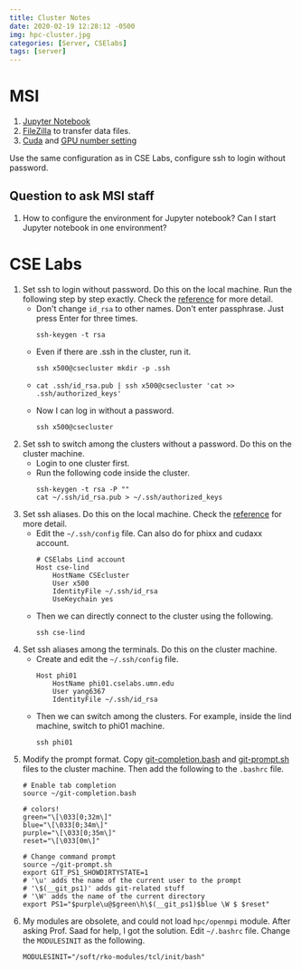 ```yaml
---
title: Cluster Notes
date: 2020-02-19 12:28:12 -0500
img: hpc-cluster.jpg
categories: [Server, CSElabs]
tags: [server]
---
```


# MSI
1. [Jupyter Notebook](https://www.msi.umn.edu/support/faq/how-do-i-get-started-jupyter-notebooks)
2. [FileZilla](https://www.msi.umn.edu/support/faq/how-do-i-use-filezilla-transfer-data) to transfer data files.
3. [Cuda](https://www.msi.umn.edu/sw/cuda) and [GPU number setting](https://github.com/allenai/allennlp/issues/1090)

Use the same configuration as in CSE Labs, configure ssh to login without password.


## Question to ask MSI staff
1. How to configure the environment for Jupyter notebook? Can I start Jupyter notebook in one environment?

# CSE Labs

1. Set ssh to login without password. Do this on the local machine. Run the following step by step exactly. Check the [reference](http://www.linuxproblem.org/art_9.html) for more detail.
    - Don't change `id_rsa` to other names. Don't enter passphrase. Just press Enter for three times. 
        ```
        ssh-keygen -t rsa
        ```
    - Even if there are .ssh in the cluster, run it.
        ```    
        ssh x500@csecluster mkdir -p .ssh
        ```
    - 
        ```
        cat .ssh/id_rsa.pub | ssh x500@csecluster 'cat >> .ssh/authorized_keys'
        ```
    - Now I can log in without a password.
        ```
        ssh x500@csecluster
        ```
2. Set ssh to switch among the clusters without a password. Do this on the cluster machine.
    - Login to one cluster first.
    - Run the following code inside the cluster.
        ```
        ssh-keygen -t rsa -P ""
        cat ~/.ssh/id_rsa.pub > ~/.ssh/authorized_keys
        ```
3. Set ssh aliases. Do this on the local machine. Check the [reference](https://www.ostechnix.com/how-to-create-ssh-alias-in-linux/) for more detail.
    - Edit the `~/.ssh/config` file. Can also do for phixx and cudaxx account.
        ```
        # CSElabs Lind account
        Host cse-lind
            HostName CSEcluster
            User x500
            IdentityFile ~/.ssh/id_rsa
            UseKeychain yes
        ```
    - Then we can directly connect to the cluster using the following.
        ```
        ssh cse-lind
        ```
4. Set ssh aliases among the terminals. Do this on the cluster machine. 
    - Create and edit the `~/.ssh/config` file.
        ```
        Host phi01
            HostName phi01.cselabs.umn.edu
            User yang6367
            IdentityFile ~/.ssh/id_rsa
        ```
    - Then we can switch among the clusters. For example, inside the lind machine, switch to phi01 machine.
        ```
        ssh phi01
        ```
5. Modify the prompt format. Copy [git-completion.bash](https://raw.githubusercontent.com/yuyang-yy/materials/master/config/terminal/git-completion.bash) and [git-prompt.sh](https://raw.githubusercontent.com/yuyang-yy/materials/master/config/terminal/git-prompt.sh) files to the cluster machine. Then add the following to the `.bashrc` file.
    ```
    # Enable tab completion
    source ~/git-completion.bash

    # colors!
    green="\[\033[0;32m\]"
    blue="\[\033[0;34m\]"
    purple="\[\033[0;35m\]"
    reset="\[\033[0m\]"

    # Change command prompt
    source ~/git-prompt.sh
    export GIT_PS1_SHOWDIRTYSTATE=1
    # '\u' adds the name of the current user to the prompt
    # '\$(__git_ps1)' adds git-related stuff
    # '\W' adds the name of the current directory
    export PS1="$purple\u@$green\h\$(__git_ps1)$blue \W $ $reset"
    ```
6. My modules are obsolete, and could not load `hpc/openmpi` module. After asking Prof. Saad for help, I got the solution. Edit `~/.bashrc` file. Change the `MODULESINIT` as the following.
    ```
    MODULESINIT="/soft/rko-modules/tcl/init/bash"
    ```
